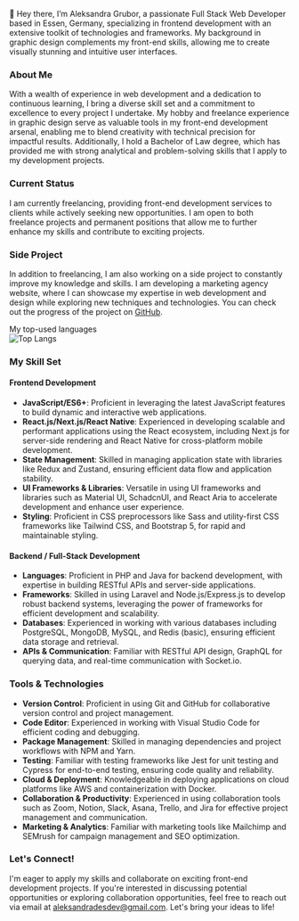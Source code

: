 👋 Hey there, I’m Aleksandra Grubor, a passionate Full Stack Web Developer based in Essen, Germany, specializing in frontend development with an extensive toolkit of technologies and frameworks. My background in graphic design complements my front-end skills, allowing me to create visually stunning and intuitive user interfaces.

### About Me
With a wealth of experience in web development and a dedication to continuous learning, I bring a diverse skill set and a commitment to excellence to every project I undertake. My hobby and freelance experience in graphic design serve as valuable tools in my front-end development arsenal, enabling me to blend creativity with technical precision for impactful results. Additionally, I hold a Bachelor of Law degree, which has provided me with strong analytical and problem-solving skills that I apply to my development projects.

### Current Status
I am currently freelancing, providing front-end development services to clients while actively seeking new opportunities. I am open to both freelance projects and permanent positions that allow me to further enhance my skills and contribute to exciting projects.

### Side Project
In addition to freelancing, I am also working on a side project to constantly improve my knowledge and skills. I am developing a marketing agency website, where I can showcase my expertise in web development and design while exploring new techniques and technologies. You can check out the progress of the project on [GitHub](https://github.com/alexgrubor/marketing_agency_landging_page).


 
                                    
       
 My top-used languages   
 ![Top Langs](https://github-readme-stats.vercel.app/api/top-langs/?username=alexgrubor&exclude_repo=github-readme-stats,anuraghazra.github.io)
  
### My Skill Set  

#### Frontend Development
- **JavaScript/ES6+**: Proficient in leveraging the latest JavaScript features to build dynamic and interactive web applications.
- **React.js/Next.js/React Native**: Experienced in developing scalable and performant applications using the React ecosystem, including Next.js for server-side rendering and React Native for cross-platform mobile development.
- **State Management**: Skilled in managing application state with libraries like Redux and Zustand, ensuring efficient data flow and application stability.
- **UI Frameworks & Libraries**: Versatile in using UI frameworks and libraries such as Material UI, SchadcnUI, and React Aria to accelerate development and enhance user experience.
- **Styling**: Proficient in CSS preprocessors like Sass and utility-first CSS frameworks like Tailwind CSS, and Bootstrap 5, for rapid and maintainable styling.

#### Backend / Full-Stack Development
- **Languages**: Proficient in PHP and Java for backend development, with expertise in building RESTful APIs and server-side applications.
- **Frameworks**: Skilled in using Laravel and Node.js/Express.js to develop robust backend systems, leveraging the power of frameworks for efficient development and scalability.
- **Databases**: Experienced in working with various databases including PostgreSQL, MongoDB, MySQL, and Redis (basic), ensuring efficient data storage and retrieval.
- **APIs & Communication**: Familiar with RESTful API design, GraphQL for querying data, and real-time communication with Socket.io.

### Tools & Technologies
- **Version Control**: Proficient in using Git and GitHub for collaborative version control and project management.
- **Code Editor**: Experienced in working with Visual Studio Code for efficient coding and debugging.
- **Package Management**: Skilled in managing dependencies and project workflows with NPM and Yarn.
- **Testing**: Familiar with testing frameworks like Jest for unit testing and Cypress for end-to-end testing, ensuring code quality and reliability.
- **Cloud & Deployment**: Knowledgeable in deploying applications on cloud platforms like AWS and containerization with Docker.
- **Collaboration & Productivity**: Experienced in using collaboration tools such as Zoom, Notion, Slack, Asana, Trello, and Jira for effective project management and communication.
- **Marketing & Analytics**: Familiar with marketing tools like Mailchimp and SEMrush for campaign management and SEO optimization.


### Let's Connect!
I'm eager to apply my skills and collaborate on exciting front-end development projects. If you're interested in discussing potential opportunities or exploring collaboration opportunities, feel free to reach out via email at aleksandradesdev@gmail.com. Let's bring your ideas to life!


<!---
alexgrubor/alexgrubor is a ✨ special ✨ repository because its `README.md` (this file) appears on your GitHub profile.
You can click the Preview link to take a look at your changes.
--->
